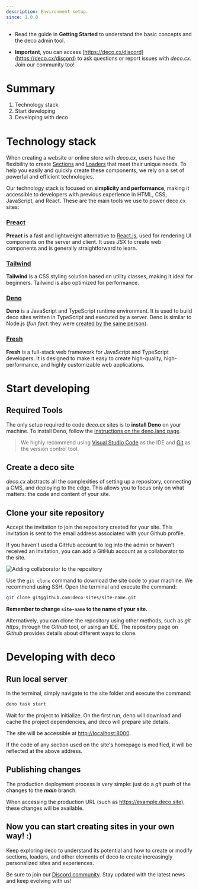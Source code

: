 ```yaml
---
description: Environment setup.
since: 1.0.0
---
```


- Read the guide in **Getting Started** to understand the basic concepts and the deco admin tool.

- **Important**, you can access [https://deco.cx/discord](https://deco.cx/discord) to ask questions or report issues with _deco.cx_. Join our community too!

# Summary

1. Technology stack
2. Start developing
3. Developing with deco

# Technology stack

When creating a website or online store with _deco.cx_, users have the flexibility to create [Sections](/docs/en/concepts/section) and [Loaders](/docs/en/concepts/loader) that meet their unique needs. To help you easily and quickly create these components, we rely on a set of powerful and efficient technologies.

Our technology stack is focused on **simplicity and performance**, making it accessible to developers with previous experience in HTML, CSS, JavaScript, and React. These are the main tools we use to power deco.cx sites:

### [Preact](https://preactjs.com/)

**Preact** is a fast and lightweight alternative to [React.js](https://reactjs.org/), used for rendering UI components on the server and client. It uses _JSX_ to create web components and is generally straightforward to learn.

### [Tailwind](https://tailwindcss.com)

**Tailwind** is a CSS styling solution based on utility classes, making it ideal for beginners. Tailwind is also optimized for performance.

### [Deno](https://deno.com/deploy)

**Deno** is a JavaScript and TypeScript runtime environment. It is used to build deco sites written in TypeScript and executed by a server. Deno is similar to Node.js (_fun fact_: they were [created by the same person](https://www.youtube.com/watch?v=M3BM9TB-8yA)).

### [Fresh](https://fresh.deno.dev)

**Fresh** is a full-stack web framework for JavaScript and TypeScript developers. It is designed to make it easy to create high-quality, high-performance, and highly customizable web applications.

# Start developing

## Required Tools

The only setup required to code _deco.cx_ sites is to **install Deno** on your machine. To install Deno, follow the [instructions on the deno.land page](https://deno.land/manual/getting_started/installation).

> We highly recommend using [Visual Studio Code](https://code.visualstudio.com/download) as the IDE and [Git](https://github.com/git-guides/install-git) as the version control tool.

## Create a deco site

_deco.cx_ abstracts all the complexities of setting up a repository, connecting a CMS, and deploying to the edge. This allows you to focus only on what matters: the code and content of your site.

## Clone your site repository

Accept the invitation to join the repository created for your site. This invitation is sent to the email address associated with your Github profile.

If you haven't used a GitHub account to log into the admin or haven't received an invitation, you can add a GitHub account as a collaborator to the site.

![Adding collaborator to the repository](https://github.com/deco-sites/starting/assets/882438/721397f6-d24b-4f50-bef4-bc2fbf11f35c)

Use the `git clone` command to download the site code to your machine. We recommend using SSH. Open the terminal and execute the command:

```bash
git clone git@github.com:deco-sites/site-name.git
```

**Remember to change `site-name` to the name of your site.**

Alternatively, you can clone the repository using other methods, such as _git https_, through the _Github_ tool, or using an IDE. The repository page on _Github_ provides details about different ways to clone.

# Developing with deco

## Run local server

In the terminal, simply navigate to the site folder and execute the command:

```bash
deno task start

```

Wait for the project to initialize. On the first run, deno will download and cache the project dependencies, and deco will prepare site details.

The site will be accessible at <http://localhost:8000>.

If the code of any section used on the site's homepage is modified, it will be reflected at the above address.

## Publishing changes

The production deployment process is very simple: just do a _git push_ of the changes to the _**main**_ branch.

When accessing the production URL (such as <https://example.deco.site>), these changes will be available.

## Now you can start creating sites in your own way! :)

Keep exploring deco to understand its potential and how to create or modify sections, loaders, and other elements of deco to create increasingly personalized sites and experiences.

Be sure to join our [Discord community](https://deco.cx/discord). Stay updated with the latest news and keep evolving with us!